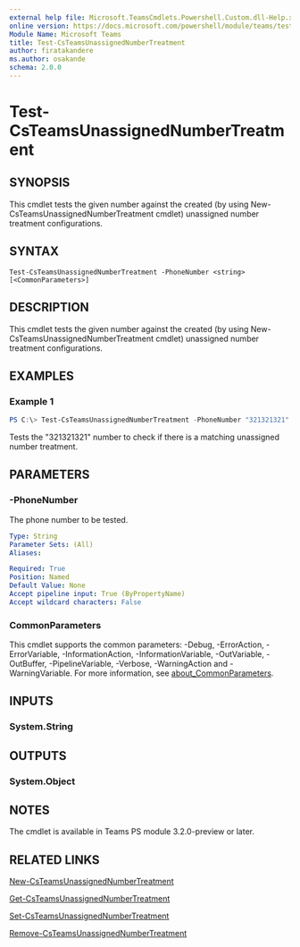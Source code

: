 ```yaml
---
external help file: Microsoft.TeamsCmdlets.Powershell.Custom.dll-Help.xml
online version: https://docs.microsoft.com/powershell/module/teams/test-csteamsunassignednumbertreatment
Module Name: Microsoft Teams
title: Test-CsTeamsUnassignedNumberTreatment
author: firatakandere
ms.author: osakande
schema: 2.0.0
---
```


# Test-CsTeamsUnassignedNumberTreatment

## SYNOPSIS
This cmdlet tests the given number against the created (by using New-CsTeamsUnassignedNumberTreatment cmdlet) unassigned number treatment configurations.

## SYNTAX

```
Test-CsTeamsUnassignedNumberTreatment -PhoneNumber <string> [<CommonParameters>]
```

## DESCRIPTION
This cmdlet tests the given number against the created (by using New-CsTeamsUnassignedNumberTreatment cmdlet) unassigned number treatment configurations.

## EXAMPLES

### Example 1
```powershell
PS C:\> Test-CsTeamsUnassignedNumberTreatment -PhoneNumber "321321321"
```

Tests the "321321321" number to check if there is a matching unassigned number treatment.

## PARAMETERS

### -PhoneNumber
The phone number to be tested.

```yaml
Type: String
Parameter Sets: (All)
Aliases:

Required: True
Position: Named
Default Value: None
Accept pipeline input: True (ByPropertyName)
Accept wildcard characters: False
```

### CommonParameters
This cmdlet supports the common parameters: -Debug, -ErrorAction, -ErrorVariable, -InformationAction, -InformationVariable, -OutVariable, -OutBuffer, -PipelineVariable, -Verbose, -WarningAction and -WarningVariable. For more information, see [about_CommonParameters](https://go.microsoft.com/fwlink/?LinkID=113216).

## INPUTS

### System.String

## OUTPUTS

### System.Object

## NOTES
The cmdlet is available in Teams PS module 3.2.0-preview or later.

## RELATED LINKS

[New-CsTeamsUnassignedNumberTreatment](new-csteamsunassignednumbertreatment.md)

[Get-CsTeamsUnassignedNumberTreatment](get-csteamsunassignednumbertreatment.md)

[Set-CsTeamsUnassignedNumberTreatment](set-csteamsunassignednumbertreatment.md)

[Remove-CsTeamsUnassignedNumberTreatment](remove-csteamsunassignednumbertreatment.md)
